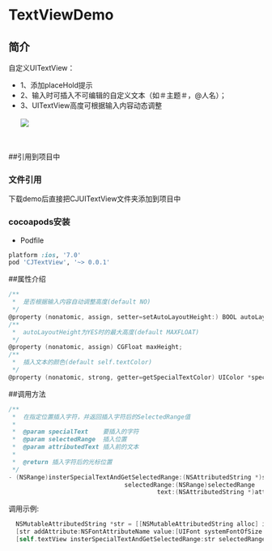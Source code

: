 # TextViewDemo
## 简介
自定义UITextView：
* 1、添加placeHold提示
* 2、输入时可插入不可编辑的自定义文本（如＃主题＃，@人名）；
* 3、UITextView高度可根据输入内容动态调整<br/><br/>
![](http://7xnrwl.com1.z0.glb.clouddn.com/textView.gif)
<br />

##引用到项目中
### 文件引用
下载demo后直接把CJUITextView文件夹添加到项目中
<br />
### cocoapods安装
* Podfile<br/>
```ruby
platform :ios, '7.0'
pod 'CJTextView', '~> 0.0.1'
```

##属性介绍
```objective-c
/**
 *  是否根据输入内容自动调整高度(default NO)
 */
@property (nonatomic, assign, setter=setAutoLayoutHeight:) BOOL autoLayoutHeight;
/**
 *  autoLayoutHeight为YES时的最大高度(default MAXFLOAT)
 */
@property (nonatomic, assign) CGFloat maxHeight;
/**
 *  插入文本的颜色(default self.textColor)
 */
@property (nonatomic, strong, getter=getSpecialTextColor) UIColor *specialTextColor;
```

##调用方法
  ```objective-c
  /**
   *  在指定位置插入字符，并返回插入字符后的SelectedRange值
   *
   *  @param specialText    要插入的字符
   *  @param selectedRange  插入位置
   *  @param attributedText 插入前的文本
   *
   *  @return 插入字符后的光标位置
   */
  - (NSRange)insterSpecialTextAndGetSelectedRange:(NSAttributedString *)specialText
                                  selectedRange:(NSRange)selectedRange
                                           text:(NSAttributedString *)attributedText;
  ```
  调用示例:
  ```objective-c
    NSMutableAttributedString *str = [[NSMutableAttributedString alloc] initWithString:@"#插入文本#"];
    [str addAttribute:NSFontAttributeName value:[UIFont systemFontOfSize:16] range:NSMakeRange(0, str.length)];
    [self.textView insterSpecialTextAndGetSelectedRange:str selectedRange:self.textView.selectedRange text:self.textView.attributedText];
  ```
